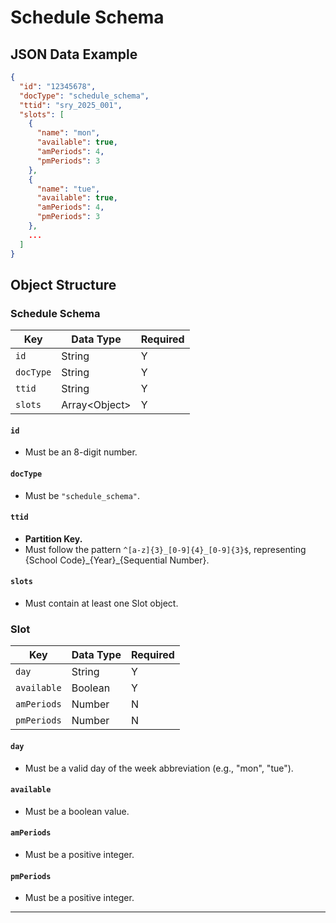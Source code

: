 # Schedule Schema

## JSON Data Example

```json
{
  "id": "12345678",
  "docType": "schedule_schema",
  "ttid": "sry_2025_001",
  "slots": [
    {
      "name": "mon",
      "available": true,
      "amPeriods": 4,
      "pmPeriods": 3
    },
    {
      "name": "tue",
      "available": true,
      "amPeriods": 4,
      "pmPeriods": 3
    },
    ...
  ]
}
```

## Object Structure

### Schedule Schema

| Key       | Data Type      | Required |
| --------- | -------------- | -------- |
| `id`      | String         | Y        |
| `docType` | String         | Y        |
| `ttid`    | String         | Y        |
| `slots`    | Array<Object\> | Y        |

#### `id`
- Must be an 8-digit number.

#### `docType`
- Must be `"schedule_schema"`.

#### `ttid`
- **Partition Key.**
- Must follow the pattern `^[a-z]{3}_[0-9]{4}_[0-9]{3}$`, representing {School Code}\_{Year}\_{Sequential Number}.

#### `slots`
- Must contain at least one Slot object.

### Slot

| Key         | Data Type | Required |
| ----------- | --------- | -------- |
| `day`      | String    | Y        |
| `available` | Boolean   | Y        |
| `amPeriods` | Number    | N        |
| `pmPeriods` | Number    | N        |

#### `day`
- Must be a valid day of the week abbreviation (e.g., "mon", "tue").

#### `available`
- Must be a boolean value.

#### `amPeriods`
- Must be a positive integer.

#### `pmPeriods`
- Must be a positive integer.

---
